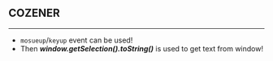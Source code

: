 ## COZENER
---

- `mosueup`/`keyup` event can be used!
- Then ***window.getSelection().toString()*** is used to get text from window!